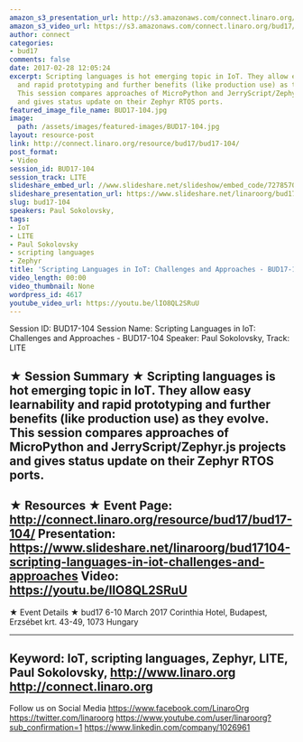 ```yaml
---
amazon_s3_presentation_url: http://s3.amazonaws.com/connect.linaro.org/bud17/Presentations/BUD17-104%20-%20Scripting%20Languages%20in%20IoT.pdf
amazon_s3_video_url: https://s3.amazonaws.com/connect.linaro.org/bud17/Videos/Monday/BUD17-104%20Scripting%20Languages%20in%20IoT%20%20Challenge%20and%20Approaches.mp4
author: connect
categories:
- bud17
comments: false
date: 2017-02-28 12:05:24
excerpt: Scripting languages is hot emerging topic in IoT. They allow easy learnability
  and rapid prototyping and further benefits (like production use) as they evolve.
  This session compares approaches of MicroPython and JerryScript/Zephyr.js projects
  and gives status update on their Zephyr RTOS ports.
featured_image_file_name: BUD17-104.jpg
image:
  path: /assets/images/featured-images/BUD17-104.jpg
layout: resource-post
link: http://connect.linaro.org/resource/bud17/bud17-104/
post_format:
- Video
session_id: BUD17-104
session_track: LITE
slideshare_embed_url: //www.slideshare.net/slideshow/embed_code/72785709
slideshare_presentation_url: https://www.slideshare.net/linaroorg/bud17104-scripting-languages-in-iot-challenges-and-approaches
slug: bud17-104
speakers: Paul Sokolovsky,
tags:
- IoT
- LITE
- Paul Sokolovsky
- scripting languages
- Zephyr
title: 'Scripting Languages in IoT: Challenges and Approaches - BUD17-104'
video_length: 00:00
video_thumbnail: None
wordpress_id: 4617
youtube_video_url: https://youtu.be/lIO8QL2SRuU
---
```


Session ID: BUD17-104
Session Name: Scripting Languages in IoT: Challenges and Approaches - BUD17-104
Speaker: Paul Sokolovsky,
Track: LITE

★ Session Summary ★
Scripting languages is hot emerging topic in IoT. They allow easy learnability and rapid prototyping and further benefits (like production use) as they evolve. This session compares approaches of MicroPython and JerryScript/Zephyr.js projects and gives status update on their Zephyr RTOS ports.
---------------------------------------------------
★ Resources ★
Event Page: http://connect.linaro.org/resource/bud17/bud17-104/
Presentation: https://www.slideshare.net/linaroorg/bud17104-scripting-languages-in-iot-challenges-and-approaches
Video: https://youtu.be/lIO8QL2SRuU
---------------------------------------------------

★ Event Details ★
bud17
6-10 March 2017
Corinthia Hotel, Budapest,
Erzsébet krt. 43-49,
1073 Hungary

---------------------------------------------------
Keyword: IoT, scripting languages, Zephyr, LITE, Paul Sokolovsky,
http://www.linaro.org
http://connect.linaro.org
---------------------------------------------------
Follow us on Social Media
https://www.facebook.com/LinaroOrg
https://twitter.com/linaroorg
https://www.youtube.com/user/linaroorg?sub_confirmation=1
https://www.linkedin.com/company/1026961